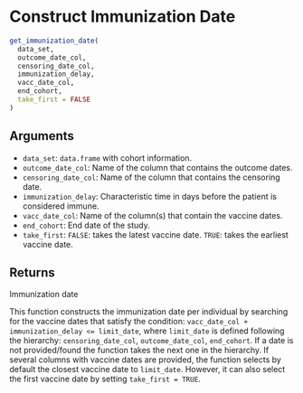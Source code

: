# Construct Immunization Date

```r
get_immunization_date(
  data_set,
  outcome_date_col,
  censoring_date_col,
  immunization_delay,
  vacc_date_col,
  end_cohort,
  take_first = FALSE
)
```

## Arguments

- `data_set`: `data.frame` with cohort information.
- `outcome_date_col`: Name of the column that contains the outcome dates.
- `censoring_date_col`: Name of the column that contains the censoring date.
- `immunization_delay`: Characteristic time in days before the patient is considered immune.
- `vacc_date_col`: Name of the column(s) that contain the vaccine dates.
- `end_cohort`: End date of the study.
- `take_first`: `FALSE`: takes the latest vaccine date. `TRUE`: takes the earliest vaccine date.

## Returns

Immunization date

This function constructs the immunization date per individual by searching for the vaccine dates that satisfy the condition: `vacc_date_col + immunization_delay <= limit_date`, where `limit_date` is defined following the hierarchy: `censoring_date_col`, `outcome_date_col`, `end_cohort`. If a date is not provided/found the function takes the next one in the hierarchy. If several columns with vaccine dates are provided, the function selects by default the closest vaccine date to `limit_date`. However, it can also select the first vaccine date by setting `take_first = TRUE`.
